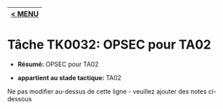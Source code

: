 |[< MENU](../README.md)|
|---|
# Tâche TK0032: OPSEC pour TA02

* **Résumé:** OPSEC pour TA02

* **appartient au stade tactique:** TA02

Ne pas modifier au-dessus de cette ligne - veuillez ajouter des notes ci-dessous